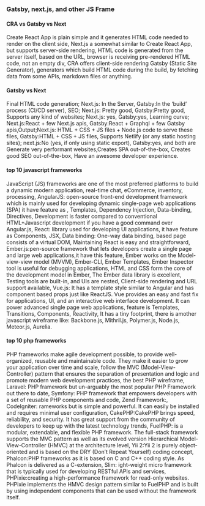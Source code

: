 ###  Gatsby, next.js, and other JS Frame
####  CRA vs Gatsby vs Next
Create React App is plain simple and it generates HTML code needed to render on the client side, Next.js a somewhat similar to Create React App, but supports server-side rendering, HTML code is generated from the server itself, based on the URL, browser is receiving pre-rendered HTML code, not an empty div, CRA offers client-side rendering Gatsby (Static Site Generator), generators which build HTML code during the build, by fetching data from some APIs, markdown files or anything. 
####  Gatsby vs Next
Final HTML code generation; Next.js: In the Server, Gatsby:In the ‘build’ process (CI/CD server), SEO; Next.js: Pretty good, Gatsby:Pretty good, Supports any kind of websites; Next.js: yes, Gatsby:yes, Learning curve; Next.js:React + few Next.js
apis, Gatsby:React + Graphql + few Gatsby apis,Output;Next.js: HTML + CSS + JS files + Node.js code to serve these files, Gatsby:HTML + CSS + JS files, Supports Netlify (or any static hosting sites); next.js:No (yes, if only using static export), Gatsby:yes, and both are Generate very performant websites,Creates SPA out-of-the-box, Creates good SEO out-of-the-box, Have an awesome developer experience. 
####  top 10 javascript frameworks
JavaScript (JS) frameworks are one of the most preferred platforms to build a dynamic modern application, real-time chat, eCommerce, inventory, processing, AngularJS: open-source front-end development framework which is mainly used for developing dynamic single-page web applications (SPA) it have feature as , Templates, Dependency Injection, Data-binding, Directives, Development is faster compared to conventional HTML+Javascript development if you have a good command over Angular.js, React: library used for developing UI applications, it have feature as Components, JSX, Data binding: One-way data binding, based page consists of a virtual DOM, Maintaining React is easy and straightforward, Ember.js:pen-source framework that lets developers create a single page and large web applications,it have this feature, Ember works on the Model-view-view model (MVVM), Ember-CLI, Ember Templates, Ember Inspector tool is useful for debugging applications, HTML and CSS form the core of the development model in Ember, The Ember data library is excellent, Testing tools are built-in, and UIs are nested, Client-side rendering and URL support available, Vue.js: It has a template style similar to Angular and has component based props just like ReactJS. Vue provides an easy and fast fix for applications, UI, and an interactive web interface development. It can power advanced single page web applications, feature is Templates, Transitions, Components, Reactivity, It has a tiny footprint, there is amother javascript wireframe like: Backbone.js, Mithril.js, Polymer.js, Node.js, Meteor.js, Aurelia.
####  top 10 php frameworks 
PHP frameworks make agile development possible, to provide well-organized, reusable and maintainable code. They make it easier to grow your application over time and scale, follow the MVC (Model-View-Controller) pattern that ensures the separation of presentation and logic and promote modern web development practices, the best PHP wireframe, Laravel: PHP framework but un-arguably the most popular PHP Framework out there to date, Symfony: PHP framework that empowers developers with a set of reusable PHP components and code, Zend Framework:, CodeIgniter: rameworks but is simple and powerful. It can easily be installed and requires minimal user configuration, CakePHP:CakePHP brings speed, reliability, and security. It has great support from the community of developers to keep up with the latest technology trends, FuelPHP: is a modular, extendable, and flexible PHP framework. The full-stack framework supports the MVC pattern as well as its evolved version Hierarchical Model-View-Controller (HMVC) at the architecture level, Yii 2:Yii 2 is purely object-oriented and is based on the DRY (Don’t Repeat Yourself) coding concept, Phalcon:PHP frameworks as it is based on C and C++ coding style. As Phalcon is delivered as a C-extension, Slim: ight-weight micro framework that is typically used for developing RESTful APIs and services, PHPixie:creating a high-performance framework for read-only websites. PHPixie implements the HMVC design pattern similar to FuelPHP and is built by using independent components that can be used without the framework itself.